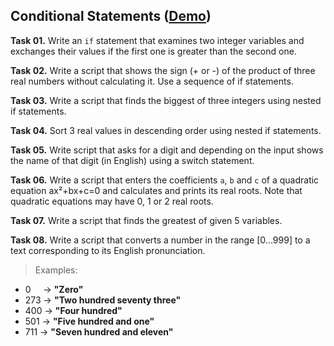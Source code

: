## Conditional Statements ([Demo](https://cdn.rawgit.com/Termininja/TelerikAcademy/8ce035c8/JS/03.%20Conditional%20Statements/index.html))

**Task 01.** Write an `if` statement that examines two integer variables and exchanges their values if the first one is greater than the second one.

**Task 02.** Write a script that shows the sign (+ or -) of the product of three real numbers without calculating it. Use a sequence of if statements.

**Task 03.** Write a script that finds the biggest of three integers using nested if statements.

**Task 04.** Sort 3 real values in descending order using nested if statements.

**Task 05.** Write script that asks for a digit and depending on the input shows the name of that digit (in English) using a switch statement.

**Task 06.** Write a script that enters the coefficients `a`, `b` and `c` of a quadratic equation ax²+bx+c=0 and calculates and prints its real roots. Note that quadratic equations may have 0, 1 or 2 real roots.

**Task 07.** Write a script that finds the greatest of given 5 variables.

**Task 08.** Write a script that converts a number in the range [0...999] to a text corresponding to its English pronunciation.
>Examples:
* 0&nbsp;&nbsp;&nbsp;&nbsp;&nbsp;→ **"Zero"**
* 273 → **"Two hundred seventy three"**
* 400 → **"Four hundred"**
* 501 → **"Five hundred and one"**
* 711 → **"Seven hundred and eleven"**

